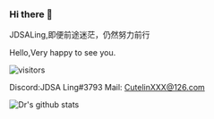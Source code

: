 ### Hi there 👋

<!--
**deng-rui/deng-rui** is a ✨ _special_ ✨ repository because its `README.md` (this file) appears on your GitHub profile.

Here are some ideas to get you started:

- 🔭 I’m currently working on ...
- 🌱 I’m currently learning ...
- 👯 I’m looking to collaborate on ...
- 🤔 I’m looking for help with ...
- 💬 Ask me about ...
- 📫 How to reach me: ...
- 😄 Pronouns: ...
- ⚡ Fun fact: ...
-->
JDSALing,即便前途迷茫，仍然努力前行

Hello,Very happy to see you.

![visitors](https://visitor-badge.glitch.me/badge?page_id=LingASDJ.LingASDJ)

Discord:JDSA Ling#3793
Mail: CutelinXXX@126.com


![Dr's github stats](https://github-readme-stats.vercel.app/api/?username=LingASDJ&show_icons=true&title_color=fff&icon_color=79ff97&text_color=9f9f9f&bg_color=151515)
